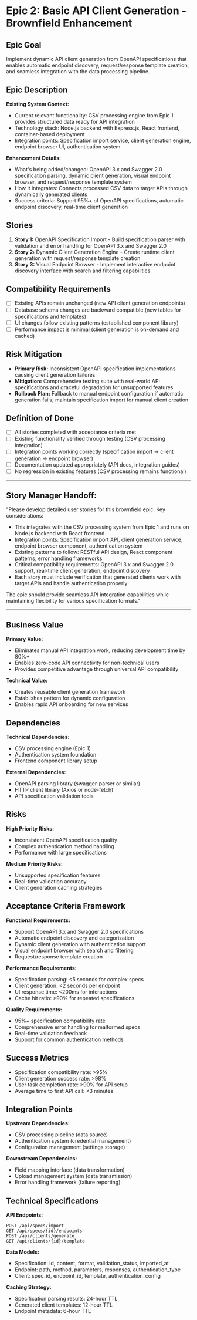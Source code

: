 # Epic 2: Basic API Client Generation - Brownfield Enhancement

## Epic Goal

Implement dynamic API client generation from OpenAPI specifications that enables automatic endpoint discovery, request/response template creation, and seamless integration with the data processing pipeline.

## Epic Description

**Existing System Context:**
- Current relevant functionality: CSV processing engine from Epic 1 provides structured data ready for API integration
- Technology stack: Node.js backend with Express.js, React frontend, container-based deployment
- Integration points: Specification import service, client generation engine, endpoint browser UI, authentication system

**Enhancement Details:**
- What's being added/changed: OpenAPI 3.x and Swagger 2.0 specification parsing, dynamic client generation, visual endpoint browser, and request/response template system
- How it integrates: Connects processed CSV data to target APIs through dynamically generated clients
- Success criteria: Support 95%+ of OpenAPI specifications, automatic endpoint discovery, real-time client generation

## Stories

1. **Story 1:** OpenAPI Specification Import - Build specification parser with validation and error handling for OpenAPI 3.x and Swagger 2.0
2. **Story 2:** Dynamic Client Generation Engine - Create runtime client generation with request/response template creation
3. **Story 3:** Visual Endpoint Browser - Implement interactive endpoint discovery interface with search and filtering capabilities

## Compatibility Requirements

- [ ] Existing APIs remain unchanged (new API client generation endpoints)
- [ ] Database schema changes are backward compatible (new tables for specifications and templates)
- [ ] UI changes follow existing patterns (established component library)
- [ ] Performance impact is minimal (client generation is on-demand and cached)

## Risk Mitigation

- **Primary Risk:** Inconsistent OpenAPI specification implementations causing client generation failures
- **Mitigation:** Comprehensive testing suite with real-world API specifications and graceful degradation for unsupported features
- **Rollback Plan:** Fallback to manual endpoint configuration if automatic generation fails; maintain specification import for manual client creation

## Definition of Done

- [ ] All stories completed with acceptance criteria met
- [ ] Existing functionality verified through testing (CSV processing integration)
- [ ] Integration points working correctly (specification import → client generation → endpoint browser)
- [ ] Documentation updated appropriately (API docs, integration guides)
- [ ] No regression in existing features (CSV processing remains functional)

---

## Story Manager Handoff:

"Please develop detailed user stories for this brownfield epic. Key considerations:

- This integrates with the CSV processing system from Epic 1 and runs on Node.js backend with React frontend
- Integration points: Specification import API, client generation service, endpoint browser component, authentication system
- Existing patterns to follow: RESTful API design, React component patterns, error handling frameworks
- Critical compatibility requirements: OpenAPI 3.x and Swagger 2.0 support, real-time client generation, endpoint discovery
- Each story must include verification that generated clients work with target APIs and handle authentication properly

The epic should provide seamless API integration capabilities while maintaining flexibility for various specification formats."

---

## Business Value

**Primary Value:**
- Eliminates manual API integration work, reducing development time by 80%+
- Enables zero-code API connectivity for non-technical users
- Provides competitive advantage through universal API compatibility

**Technical Value:**
- Creates reusable client generation framework
- Establishes pattern for dynamic configuration
- Enables rapid API onboarding for new services

## Dependencies

**Technical Dependencies:**
- CSV processing engine (Epic 1)
- Authentication system foundation
- Frontend component library setup

**External Dependencies:**
- OpenAPI parsing library (swagger-parser or similar)
- HTTP client library (Axios or node-fetch)
- API specification validation tools

## Risks

**High Priority Risks:**
- Inconsistent OpenAPI specification quality
- Complex authentication method handling
- Performance with large specifications

**Medium Priority Risks:**
- Unsupported specification features
- Real-time validation accuracy
- Client generation caching strategies

## Acceptance Criteria Framework

**Functional Requirements:**
- Support OpenAPI 3.x and Swagger 2.0 specifications
- Automatic endpoint discovery and categorization
- Dynamic client generation with authentication support
- Visual endpoint browser with search and filtering
- Request/response template creation

**Performance Requirements:**
- Specification parsing: <5 seconds for complex specs
- Client generation: <2 seconds per endpoint
- UI response time: <200ms for interactions
- Cache hit ratio: >90% for repeated specifications

**Quality Requirements:**
- 95%+ specification compatibility rate
- Comprehensive error handling for malformed specs
- Real-time validation feedback
- Support for common authentication methods

## Success Metrics

- Specification compatibility rate: >95%
- Client generation success rate: >98%
- User task completion rate: >90% for API setup
- Average time to first API call: <3 minutes

## Integration Points

**Upstream Dependencies:**
- CSV processing pipeline (data source)
- Authentication system (credential management)
- Configuration management (settings storage)

**Downstream Dependencies:**
- Field mapping interface (data transformation)
- Upload management system (data transmission)
- Error handling framework (failure reporting)

## Technical Specifications

**API Endpoints:**
```
POST /api/specs/import
GET /api/specs/{id}/endpoints
POST /api/clients/generate
GET /api/clients/{id}/template
```

**Data Models:**
- Specification: id, content, format, validation_status, imported_at
- Endpoint: path, method, parameters, responses, authentication_type
- Client: spec_id, endpoint_id, template, authentication_config

**Caching Strategy:**
- Specification parsing results: 24-hour TTL
- Generated client templates: 12-hour TTL
- Endpoint metadata: 6-hour TTL